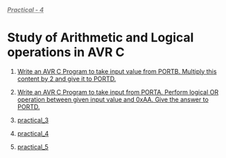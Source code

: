 #### <u style="color: gray;">*_Practical - 4_*</u> 
# Study of Arithmetic and Logical operations in AVR C

1.  [Write an AVR C Program to take input value from PORTB. Multiply this
content by 2 and give it to PORTD.](./p1.c)

1.  [Write an AVR C Program to take input from PORTA. Perform logical OR
operation between given input value and 0xAA. Give the answer to PORTD.](./p2.c)

1.  [practical_3](./p3.c)

1.  [practical_4](./p4.c)

1.  [practical_5](./p5.c)

